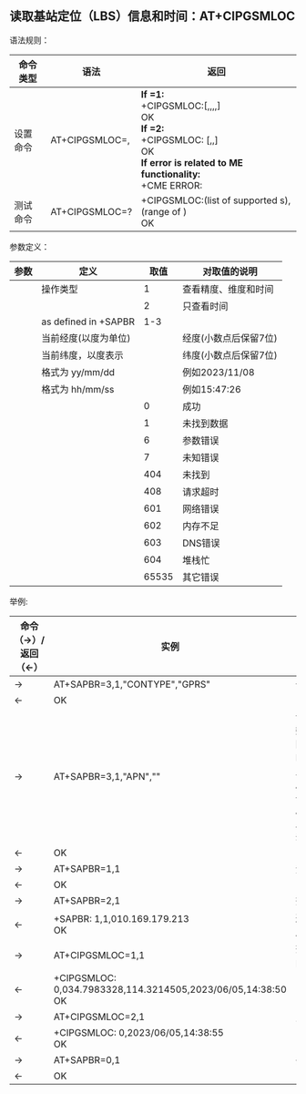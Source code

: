 ## 读取基站定位（LBS）信息和时间：AT+CIPGSMLOC

语法规则：

| 命令类型 | 语法                      | 返回                                                         |
| -------- | ------------------------- | ------------------------------------------------------------ |
| 设置命令 | AT+CIPGSMLOC=<type>,<cid> | **If <type>=1:** <br>+CIPGSMLOC:<locationcode>[,<latitude>,<longitude>,<date>,<time>]  <br>OK<br> **If <type>=2:** <br>+CIPGSMLOC: <locationcode>[,<date>,<time>]  <br>OK  <br>**If error is related to ME functionality:** <br>+CME ERROR: <err> |
| 测试命令 | AT+CIPGSMLOC=?            | +CIPGSMLOC:(list of supported <type>s),(range of <cid>) <br>OK |

 

参数定义：

| 参数           | 定义                       | 取值  | 对取值的说明          |
| -------------- | -------------------------- | ----- | --------------------- |
| <type >        | 操作类型                   | 1     | 查看精度、维度和时间  |
|                |                            | 2     | 只查看时间            |
| <cid>          | as <cid> defined in +SAPBR | 1-3   |                       |
| <longitude>    | 当前经度(以度为单位)       |       | 经度(小数点后保留7位) |
| <latitude>     | 当前纬度，以度表示         |       | 纬度(小数点后保留7位) |
| <date>         | 格式为 yy/mm/dd            |       | 例如2023/11/08        |
| <time>         | 格式为 hh/mm/ss            |       | 例如15:47:26          |
| <locationcode> |                            | 0     | 成功                  |
|                |                            | 1     | 未找到数据            |
|                |                            | 6     | 参数错误              |
|                |                            | 7     | 未知错误              |
|                |                            | 404   | 未找到                |
|                |                            | 408   | 请求超时              |
|                |                            | 601   | 网络错误              |
|                |                            | 602   | 内存不足              |
|                |                            | 603   | DNS错误               |
|                |                            | 604   | 堆栈忙                |
|                |                            | 65535 | 其它错误              |

 

举例:

| 命令（→）/返回（←） | 实例                                                         | 解释和说明                                                   |
| ------------------- | ------------------------------------------------------------ | ------------------------------------------------------------ |
| →                   | AT+SAPBR=3,1,"CONTYPE","GPRS"                                | 设置承载类型为GPRS                                           |
| ←                   | OK                                                           |                                                              |
| →                   | AT+SAPBR=3,1,"APN",""                                        | 设置PDP承载之APN参数 模块注册网络后会从网络自动获取<apn>并激活一个PDP上下文，用于RNDIS上网使用（此<apn>可以通过AT+CGDCONT?来查询），所以输入AT+SAPBR=3,<cid>,"APN","" 即可，模块内部会按照自动获取的<apn>来设置APN |
| ←                   | OK                                                           |                                                              |
| →                   | AT+SAPBR=1,1                                                 | 激活GPRS PDP上下文                                           |
| ←                   | OK                                                           |                                                              |
| →                   | AT+SAPBR=2,1                                                 | 查询是否激活                                                 |
| ←                   | +SAPBR: 1,1,010.169.179.213 <br>OK                           | 返回中有IP地址表明激活成功                                   |
| →                   | AT+CIPGSMLOC=1,1                                             | 查询位置和时间（超时时间30S）                                |
| ←                   | +CIPGSMLOC: 0,034.7983328,114.3214505,2023/06/05,14:38:50 <br>OK |                                                              |
| →                   | AT+CIPGSMLOC=2,1                                             | 只查询时间                                                   |
| ←                   | +CIPGSMLOC: 0,2023/06/05,14:38:55<br>OK                      |                                                              |
| →                   | AT+SAPBR=0,1                                                 | 去激活PDP上下文                                              |
| ←                   | OK                                                           |                                                              |

